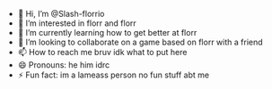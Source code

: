 - 👋 Hi, I’m @Slash-florrio
- 👀 I’m interested in florr and florr
- 🌱 I’m currently learning how to get better at florr
- 💞️ I’m looking to collaborate on a game based on florr with a friend
- 📫 How to reach me bruv idk what to put here
- 😄 Pronouns: he him idrc
- ⚡ Fun fact: im a lameass person no fun stuff abt me

<!---
Slash-florrio/Slash-florrio is a ✨ special ✨ repository because its `README.md` (this file) appears on your GitHub profile.
You can click the Preview link to take a look at your changes.
--->
